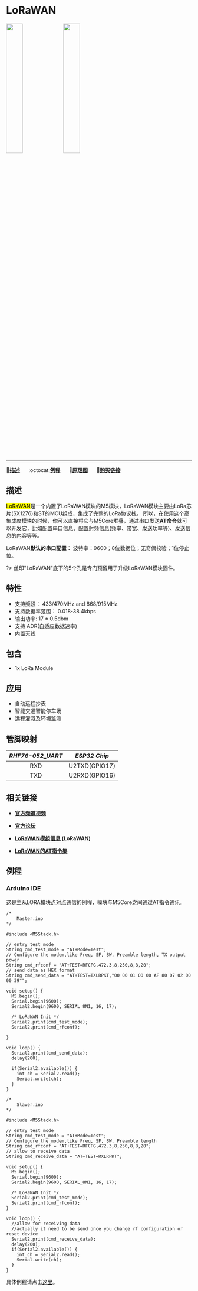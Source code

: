 # LoRaWAN

<img src="assets/img/product_pics/module/module_lorawan_01.png" width="30%" height="30%"> <img src="assets/img/product_pics/module/module_lorawan_02.png" width="30%" height="30%">

***

:memo:**[描述](#描述)**&nbsp;&nbsp;&nbsp;&nbsp;&nbsp;&nbsp;:octocat:**[例程](#例程)**&nbsp;&nbsp;&nbsp;&nbsp;&nbsp;&nbsp;:electric_plug:**[原理图](#原理图)**&nbsp;&nbsp;&nbsp;&nbsp;&nbsp;&nbsp;🛒**[购买链接](https://item.taobao.com/item.htm?spm=a1z10.5-c.w4002-1172588093.61.6c2275f4nUJEfh&id=580998112819)**

## 描述

<mark>LoRaWAN</mark>是一个内置了LoRaWAN模块的M5模块，LoRaWAN模块主要由LoRa芯片(SX1276)和ST的MCU组成，集成了完整的LoRa协议栈。 所以，在使用这个高集成度模块的时候，你可以直接将它与M5Core堆叠，通过串口发送**AT命令**就可以开发它，比如配置串口信息、配置射频信息(频率、带宽、发送功率等)、发送信息的内容等等。

LoRaWAN**默认的串口配置：**
波特率：9600；8位数据位；无奇偶校验；1位停止位。

?> 丝印"LoRaWAN"底下的5个孔是专门预留用于升级LoRaWAN模块固件。

## 特性

-  支持频段： 433/470MHz and 868/915MHz
-  支持数据率范围： 0.018-38.4kbps
-  输出功率: 17 ± 0.5dbm
-  支持 ADR(自适应数据速率)
-  内置天线

## 包含

-  1x LoRa Module

## 应用

-  自动远程抄表
-  智能交通智能停车场
-  远程灌溉及环境监测

## 管脚映射

| *RHF76-052_UART* | *ESP32 Chip* |
| :----------: |:------------: |
| RXD       | U2TXD(GPIO17)    |
| TXD      | U2RXD(GPIO16)     |

## 相关链接

- **[官方频道视频](https://i.youku.com/i/UNjE1ODA2MzE0OA==?spm=a2hzp.8253869.0.0)**

- **[官方论坛](http://forum.m5stack.com/)**

- **[LoRaWAN模组信息](http://wiki.ai-thinker.com/sx127x-052) (LoRaWAN)**

- **[LoRaWAN的AT指令集](http://wiki.ai-thinker.com/_media/rhf-ps01509_lorawan_class_ac_at_command_specification_-_v4.4.pdf)**

## 例程

### Arduino IDE

这是主从LORA模块点对点通信的例程，模块与M5Core之间通过AT指令通讯。

```arduino
/*
    Master.ino
*/

#include <M5Stack.h>

// entry test mode
String cmd_test_mode = "AT+Mode=Test";
// Configure the modem,like Freq, SF, BW, Preamble length, TX output power
String cmd_rfconf = "AT+TEST=RFCFG,472.3,8,250,8,8,20";
// send data as HEX format
String cmd_send_data = "AT+TEST=TXLRPKT,"00 00 01 00 00 AF 80 07 02 00 00 39"";

void setup() {
  M5.begin();
  Serial.begin(9600);
  Serial2.begin(9600, SERIAL_8N1, 16, 17);

  /* LoRaWAN Init */
  Serial2.print(cmd_test_mode);
  Serial2.print(cmd_rfconf);

}

void loop() {
  Serial2.print(cmd_send_data);
  delay(200);

  if(Serial2.available()) {
    int ch = Serial2.read();
    Serial.write(ch);
  }
}
```

```arduino
/*
    Slaver.ino
*/

#include <M5Stack.h>

// entry test mode
String cmd_test_mode = "AT+Mode=Test";
// Configure the modem,like Freq, SF, BW, Preamble length
String cmd_rfconf = "AT+TEST=RFCFG,472.3,8,250,8,8,20";
// allow to receive data
String cmd_receive_data = "AT+TEST=RXLRPKT";

void setup() {
  M5.begin();
  Serial.begin(9600);
  Serial2.begin(9600, SERIAL_8N1, 16, 17);

  /* LoRaWAN Init */
  Serial2.print(cmd_test_mode);
  Serial2.print(cmd_rfconf);
}

void loop() {
  //allow for receiving data
  //actually it need to be send once you change rf configuration or reset device
  Serial2.print(cmd_receive_data);
  delay(200);
  if(Serial2.available()) {
    int ch = Serial2.read();
    Serial.write(ch);
  }
}
```

具体例程请点击[这里](https://github.com/m5stack/M5-ProductExampleCodes/tree/master/Module/LORAWAN/Arduino)。

<!-- ## 原理图 -->